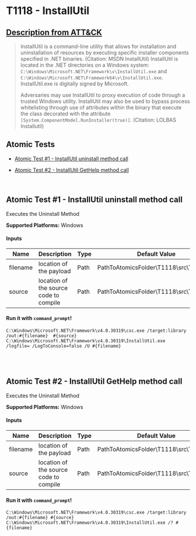 # T1118 - InstallUtil
## [Description from ATT&CK](https://attack.mitre.org/wiki/Technique/T1118)
<blockquote>InstallUtil is a command-line utility that allows for installation and uninstallation of resources by executing specific installer components specified in .NET binaries. (Citation: MSDN InstallUtil) InstallUtil is located in the .NET directories on a Windows system: <code>C:\Windows\Microsoft.NET\Framework\v<version>\InstallUtil.exe</code> and <code>C:\Windows\Microsoft.NET\Framework64\v<version>\InstallUtil.exe</code>. InstallUtil.exe is digitally signed by Microsoft.

Adversaries may use InstallUtil to proxy execution of code through a trusted Windows utility. InstallUtil may also be used to bypass process whitelisting through use of attributes within the binary that execute the class decorated with the attribute <code>[System.ComponentModel.RunInstaller(true)]</code>. (Citation: LOLBAS Installutil)</blockquote>

## Atomic Tests

- [Atomic Test #1 - InstallUtil uninstall method call](#atomic-test-1---installutil-uninstall-method-call)

- [Atomic Test #2 - InstallUtil GetHelp method call](#atomic-test-2---installutil-gethelp-method-call)


<br/>

## Atomic Test #1 - InstallUtil uninstall method call
Executes the Uninstall Method

**Supported Platforms:** Windows


#### Inputs
| Name | Description | Type | Default Value | 
|------|-------------|------|---------------|
| filename | location of the payload | Path | PathToAtomicsFolder\T1118\src\T1118.dll|
| source | location of the source code to compile | Path | PathToAtomicsFolder\T1118\src\T1118.cs|


#### Run it with `command_prompt`! 
```
C:\Windows\Microsoft.NET\Framework\v4.0.30319\csc.exe /target:library /out:#{filename}  #{source}
C:\Windows\Microsoft.NET\Framework\v4.0.30319\InstallUtil.exe /logfile= /LogToConsole=false /U #{filename}
```



<br/>
<br/>

## Atomic Test #2 - InstallUtil GetHelp method call
Executes the Uninstall Method

**Supported Platforms:** Windows


#### Inputs
| Name | Description | Type | Default Value | 
|------|-------------|------|---------------|
| filename | location of the payload | Path | PathToAtomicsFolder\T1118\src\T1118.dll|
| source | location of the source code to compile | Path | PathToAtomicsFolder\T1118\src\T1118.cs|


#### Run it with `command_prompt`! 
```
C:\Windows\Microsoft.NET\Framework\v4.0.30319\csc.exe /target:library /out:#{filename} #{source}
C:\Windows\Microsoft.NET\Framework\v4.0.30319\InstallUtil.exe /? #{filename}
```



<br/>
